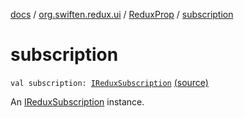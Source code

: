 [docs](../../index.md) / [org.swiften.redux.ui](../index.md) / [ReduxProp](index.md) / [subscription](./subscription.md)

# subscription

`val subscription: `[`IReduxSubscription`](../../org.swiften.redux.core/-i-redux-subscription/index.md) [(source)](https://github.com/protoman92/KotlinRedux/tree/master/common/common-ui/src/main/kotlin/org/swiften/redux/ui/Props.kt#L40)

An [IReduxSubscription](../../org.swiften.redux.core/-i-redux-subscription/index.md) instance.

